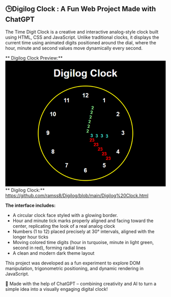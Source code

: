 ## 🕒Digilog Clock : A Fun Web Project Made with ChatGPT

The Time Digit Clock is a creative and interactive analog-style clock built using HTML, CSS and JavaScript. Unlike traditional clocks, it displays the current time using animated digits positioned around the dial, where the hour, minute and second values move dynamically every second. 

** Digilog Clock Preview:** ![Digilog Clock Preview](https://github.com/ramss8/Digilog/blob/main/Digilog%20Clock%20Snapshot.png)
** Digilog Clock:** https://github.com/ramss8/Digilog/blob/main/Digilog%20Clock.html

**The interface includes:**

* A circular clock face styled with a glowing border.
* Hour and minute tick marks properly aligned and facing toward the center, replicating the look of a real analog clock
* Numbers (1 to 12) placed precisely at 30° intervals, aligned with the longer hour ticks
* Moving colored time digits (hour in turquoise, minute in light green, second in red), forming radial lines
* A clean and modern dark theme layout

This project was developed as a fun experiment to explore DOM manipulation, trigonometric positioning, and dynamic rendering in JavaScript.

🎉 Made with the help of ChatGPT – combining creativity and AI to turn a simple idea into a visually engaging digital clock!
